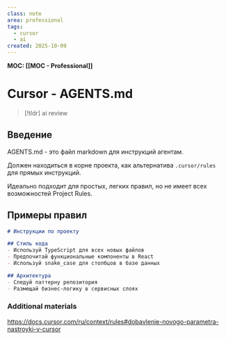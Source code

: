 ```yaml
---
class: note
area: professional
tags:
  - cursor
  - ai
created: 2025-10-09
---
```

**MOC: [[MOC - Professional]]**

# Cursor - AGENTS.md

> [!tldr] ai review
> 

## Введение

AGENTS.md - это файл markdown для инструкций агентам.

Должен находиться в корне проекта, как альтернатива `.cursor/rules` для прямых инструкций.

Идеально подходит для простых, легких правил, но не имеет всех возможностей Project Rules.

## Примеры правил

```markdown
# Инструкции по проекту

## Стиль кода
- Используй TypeScript для всех новых файлов
- Предпочитай функциональные компоненты в React
- Используй snake_case для столбцов в базе данных

## Архитектура
- Следуй паттерну репозитория
- Размещай бизнес-логику в сервисных слоях
```

### Additional materials

https://docs.cursor.com/ru/context/rules#dobavlenie-novogo-parametra-nastroyki-v-cursor